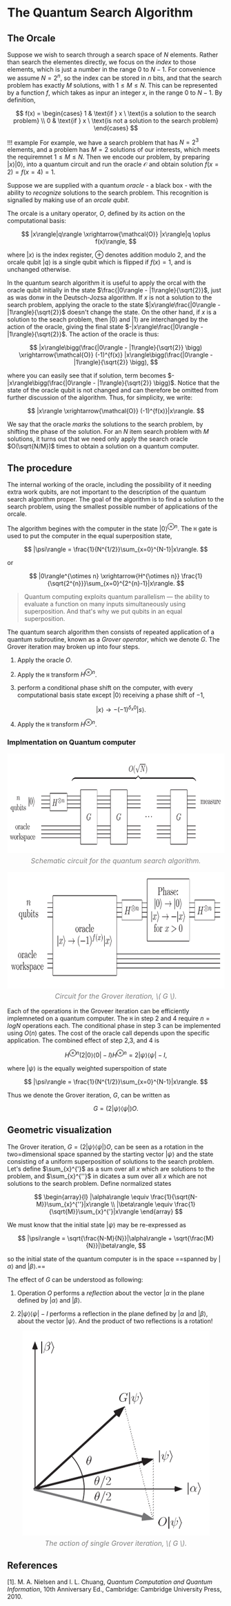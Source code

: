 # The Quantum Search Algorithm

## The Orcale

Suppose we wish to search through a search space of $N$ elements. Rather than search the elementes directly, we focus on the *index* to those elements, which is just a number in the range $0$ to $N-1$. For convenience we assume $N = 2^n$, so the index can be stored in $n$ bits, and that the search problem has exactly $M$ solutions, with $1 \leq M \leq N$. This can be represented by a function $f$, which takes as inpur an integer $x$, in the range $0$ to $N-1$. By definition, 

$$
f(x) = 
\begin{cases}
1 & \text{if } x \ \text{is a solution to the search problem} \\
0  & \text{if } x \ \text{is not a solution to the search problem}
\end{cases}
$$

!!! example
    For example, we have a search problem that has $N = 2^{3}$ elements, and a problem has $M = 2$ solutions of our interests, which meets the requiremnet $1 \leq M \leq N$. Then we encode our problem, by preparing $|x\rangle|0\rangle$, into a quantum circuit and run the oracle $\mathcal{O}$ and obtain solution $f(x = 2) = f(x = 4) = 1$.

Suppose we are supplied with a quantum *oracle* - a black box - with the ability to *recognize* solutions to the search problem. This recognition is signalled by making use of an *orcale qubit*. 

The orcale is a unitary operator, $O$, defined by its action on the computational basis:

$$
|x\rangle|q\rangle \xrightarrow{\mathcal{O}} |x\rangle|q \oplus f(x)\rangle,
$$

where $|x\rangle$ is the index register, $\oplus$ denotes addition modulo 2, and the orcale qubit $|q\rangle$ is a single qubit which is flipped if $f(x)=1$, and is unchanged otherwise.

In the quantum search algorithm it is useful to apply the orcal with the oracle qubit initially in the state $\frac{|0\rangle - |1\rangle}{\sqrt{2}}$, just as was donw in the Deutsch-Jozsa algorithm. If $x$ is not a solution to the search problem, applying the oracle to the state $|x\rangle\frac{|0\rangle - |1\rangle}{\sqrt{2}}$ doesn't change the state. On the other hand, if $x$ is a solution to the seach problem, then $|0\rangle$ and $|1\rangle$ are interchanged by the action of the oracle, giving the final state $-|x\rangle\frac{|0\rangle - |1\rangle}{\sqrt{2}}$. The action of the oracle is thus:

$$
|x\rangle\bigg(\frac{|0\rangle - |1\rangle}{\sqrt{2}} \bigg) \xrightarrow{\mathcal{O}} (-1)^{f(x)} |x\rangle\bigg(\frac{|0\rangle - |1\rangle}{\sqrt{2}} \bigg),
$$

where you can easily see that if solution, term becomes $-|x\rangle\bigg(\frac{|0\rangle - |1\rangle}{\sqrt{2}} \bigg)$. Notice that the state of the oracle qubit is not changed and can therefore be omitted from further discussion of the algorithm. Thus, for simplicity, we write:

$$
|x\rangle \xrightarrow{\mathcal{O}} (-1)^{f(x)}|x\rangle.
$$

We say that the oracle *marks* the solutions to the search problem, by shifting the phase of the solution. For an $N$ item search problem with $M$ solutions, it turns out that we need only apply the search oracle $O(\sqrt{N/M})$ times to obtain a solution on a quantum computer.

## The procedure 

The internal working of the oracle, including the possibility of it needing extra work qubits, are not important to the description of the quantum search algorithm proper. The goal of the algorithm is to find a solution to the search problem, using the smallest possible number of applications of the orcale. 

The algorithm begines with the computer in the state $|0\rangle^{\otimes n}$. The `H` gate is used to put the computer in the equal superposition state,

$$
|\psi\rangle = \frac{1}{N^{1/2}}\sum_{x=0}^{N-1}|x\rangle.
$$

or 

$$
|0\rangle^{\otimes n} \xrightarrow{H^{\otimes n}} \frac{1}{\sqrt{2^{n}}}\sum_{x=0}^{2^{n}-1}|x\rangle.
$$

> Quantum computing exploits quantum parallelism — the ability to evaluate a function on many inputs simultaneously using superposition. And that's why we put qubits in an equal superposition.

The quantum search algorithm then consists of repeated application of a quantum subroutine, known as a *Grover operator*, which we denote $G$. The Grover iteration may broken up into four steps.

1.  Apply the oracle $O$.
2.  Apply the `H` transform $H^{\otimes n}$.
3.  perform a conditional phase shift on the computer, with every computational basis state except $|0\rangle$ receiving a phase shift of $-1$,

    $$
    |x\rangle \rightarrow -(-1)^{\delta_{x}0}|s\rangle.
    $$

4.  Apply the `H` transform $H^{\otimes n}$. 

### Implmentation on Quantum computer 

<div style="text-align: center;">
    <img src="../../quantum_computation/images/quantum_search_algorithm_0.png" alt="quantum_search_algorithm_0" style="width: 755px; height: 231px;">
    <p style="font-size: 16px; font-style: italic; color: gray; margin-top: 5px;">
        Schematic circuit for the quantum search algorithm.
    </p>
</div>

<div style="text-align: center;">
    <img src="../../quantum_computation/images/quantum_search_algorithm_1.png" alt="quantum_search_algorithm_1" style="width: 762px; height: 270px;">
    <p style="font-size: 16px; font-style: italic; color: gray; margin-top: 5px;">
        Circuit for the Grover iteration, \( G \).
    </p>
</div>

Each of the operations in the Groveer iteration can be efficiently implemneted on a quantum computer. The `H` in step 2 and 4 require $n = log{N}$ operations each. The conditional phase in step 3 can be implemented using $O(n)$ gates. The cost of the oracle call depends upon the specific application. The combined effect of step 2,3, and 4 is 

$$
H^{\otimes n} (2|0\rangle\langle 0| - I)H^{\otimes n} = 2|\psi\rangle\langle\psi| - I,
$$

where $|\psi\rangle$ is the equally weighted superspoition of state 

$$
|\psi\rangle = \frac{1}{N^{1/2}}\sum_{x=0}^{N-1}|x\rangle.
$$

Thus we denote the Grover iteration, $G$, can be written as 

$$
G = (2|\psi\rangle\langle\psi|)O.
$$

## Geometric visualization

The Grover iteration, $G = (2|\psi\rangle\langle\psi|)O$, can be seen as a rotation in the two=dimensional space spanned by the starting vector $|\psi\rangle$ and the state consisting of a uniform superposition of solutions to the search problem. Let's define $\sum_{x}^{'}$ as a sum over all $x$ which are solutions to the problem, and $\sum_{x}^{''}$ in dicates a sum over all $x$ which are not solutions to the search problem. Define normalized states

$$
\begin{array}{l}
|\alpha\rangle \equiv \frac{1}{\sqrt{N-M}}\sum_{x}^{''}|x\rangle \\
|\beta\rangle \equiv \frac{1}{\sqrt{M}}\sum_{x}^{'}|x\rangle
\end{array}
$$

We must know that the initial state $|\psi\rangle$ may be re-expressed as 

$$
|\psi\rangle = \sqrt{\frac{N-M}{N}}|\alpha\rangle + \sqrt{\frac{M}{N}}|\beta\rangle,
$$

so the initial state of the quantum computer is in the space ==spanned by $|\alpha\rangle$ and $|\beta\rangle$.==


The effect of $G$ can be understood as following:

1.  Operation $O$ performs a *reflection* about the vector $|\alpha$ in the plane defined by $|\alpha\rangle$ and $|\beta\rangle$. 

2.  $2|\psi\rangle\langle \psi| - I$ performs a reflection in the plane defined by $|\alpha$ and $|\beta\rangle$, about the vector $|\psi\rangle$. And the product of two reflections is a rotation!

<div style="text-align: center;">
    <img src="../../quantum_computation/images/quantum_search_algorithm_2.png" alt="quantum_search_algorithm_2" style="width: 435px; height: 475px;">
    <p style="font-size: 16px; font-style: italic; color: gray; margin-top: 5px;">
        The action of single Grover iteration, \( G \).
    </p>
</div>


## References 

[1]. M. A. Nielsen and I. L. Chuang, *Quantum Computation and Quantum Information*, 10th Anniversary Ed., Cambridge: Cambridge University Press, 2010.